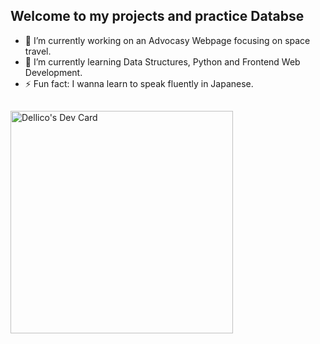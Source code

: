 <!--

-i need to create two web apps
Task manager    
recipe sharing platform 
https://www.simplilearn.com/tutorials/python-tutorial/python-automation-projects 
https://www.datacamp.com/blog/60-python-projects-for-all-levels-expertise  

- 💬 Ask me about 
- 📫 How to reach me: --> 
## Welcome to my projects and practice Databse

- 🔭 I’m currently working on an Advocasy Webpage focusing on space travel.
- 🌱 I’m currently learning Data Structures, Python and Frontend Web Development.
- ⚡ Fun fact: I wanna learn to speak fluently in Japanese.

##
<a href="https://app.daily.dev/dellico"><img src="https://api.daily.dev/devcards/v2/YiXpNIRxKQQMlS74WoqSG.png?type=default&r=yle" width="356" alt="Dellico's Dev Card"/></a>

##




